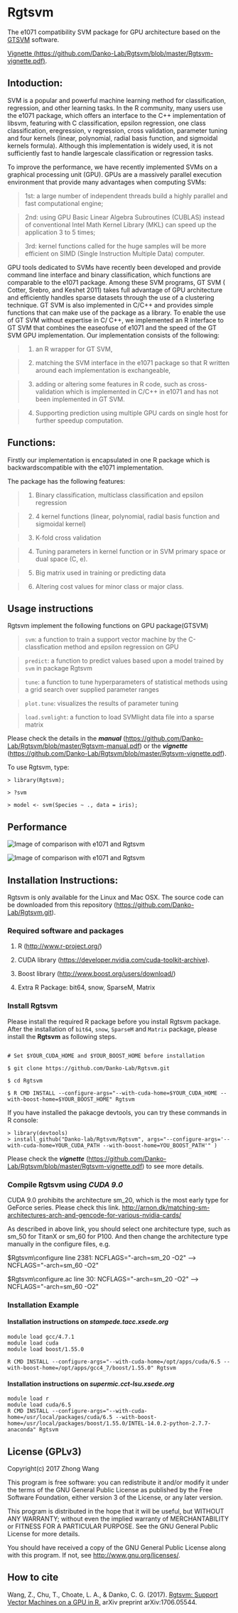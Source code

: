 # Rgtsvm

The e1071 compatibility SVM package for GPU architecture based on the [GTSVM](http://ttic.uchicago.edu/~cotter/projects/gtsvm/) software.

[Vignette (https://github.com/Danko-Lab/Rgtsvm/blob/master/Rgtsvm-vignette.pdf)](https://github.com/Danko-Lab/Rgtsvm/blob/master/Rgtsvm-vignette.pdf).

## Intoduction:

SVM is a popular and powerful machine learning method for classification, regression, and other learning tasks. In the R community, many users use the e1071 package, which offers an interface to the
C++ implementation of libsvm, featuring with C classification, epsilon regression, one class classification, eregression, v regression, cross validation, parameter tuning and four kernels (linear, polynomial, radial
basis function, and sigmoidal kernels formula). Although this implementation is widely used, it is not sufficiently fast to handle largescale classification or regression tasks.

To improve the performance, we have recently implemented SVMs on a graphical processing unit (GPU). GPUs are a massively parallel execution environment that provide many advantages when computing SVMs: 

> 1st: a large number of independent threads build a highly parallel and fast computational engine; 

> 2nd: using GPU Basic Linear Algebra Subroutines (CUBLAS) instead of conventional Intel Math Kernel Library (MKL) can speed up the application 3 to 5 times; 

> 3rd: kernel functions called for the huge samples will be more efficient on SIMD (Single Instruction Multiple Data) computer. 

GPU tools dedicated to SVMs have recently been developed and provide command line interface and binary classification, which functions are comparable to the e1071 package. Among these SVM programs, GT SVM ( Cotter, Srebro, and Keshet 2011) takes full advantage of GPU architecture and efficiently handles
sparse datasets through the use of a clustering technique. GT SVM is also implemented in C/C++ and provides simple functions that can make use of the package as a library. To enable the use of GT SVM without expertise in C/ C++, we implemented an R interface to GT SVM that combines the easeofuse of e1071 and the speed of the GT SVM GPU implementation. Our implementation consists of the
following: 

> 1) an R wrapper for GT SVM, 

> 2) matching the SVM interface in the e1071 package so that R written around each implementation is exchangeable, 

> 3) adding or altering some features in R code, such as cross-validation which is implemented in C/C++ in e1071 and has not been implemented in GT SVM.

> 4) Supporting prediction using multiple GPU cards on single host for further speedup computation.  


## Functions:

Firstly our implementation is encapsulated in one R package which is backwardscompatible with the e1071 implementation. 

The package has the following features:

> 1) Binary classification, multiclass classification and epsilon regression

> 2) 4 kernel functions (linear, polynomial, radial basis function and sigmoidal kernel)

> 3) K-fold cross validation 

> 4) Tuning parameters in kernel function or in SVM primary space or dual space (C, e).

> 5) Big matrix used in training or predicting data

> 6) Altering cost values for minor class or major class.

## Usage instructions

Rgtsvm implement the following functions on GPU package(GTSVM)

> `svm`: a function to train a support vector machine by the C-classfication method and epsilon regression on GPU

> `predict`: a function to predict values based upon a model trained by `svm` in package Rgtsvm

> `tune`: a function to tune hyperparameters of statistical methods using a grid search over supplied parameter ranges

> `plot.tune`: visualizes the results of parameter tuning

> `load.svmlight`: a function to load SVMlight data file into a sparse matrix

Please check the details in the ***manual*** (https://github.com/Danko-Lab/Rgtsvm/blob/master/Rgtsvm-manual.pdf) or the ***vignette***  (https://github.com/Danko-Lab/Rgtsvm/blob/master/Rgtsvm-vignette.pdf).


To use Rgtsvm, type: 

```
> library(Rgtsvm);

> ?svm

> model <- svm(Species ~ ., data = iris);
```

## Performance

![Image of comparison with e1071 and Rgtsvm ](https://github.com/Danko-Lab/Rgtsvm/blob/master/img/Rgtsvm_table.png)

![Image of comparison with e1071 and Rgtsvm ](https://github.com/Danko-Lab/Rgtsvm/blob/master/img/Rgtsvm_perf.png)

## Installation Instructions:

Rgtsvm is only available for the Linux and Mac OSX. The source code can be downloaded from this repository (https://github.com/Danko-Lab/Rgtsvm.git). 

### Required software and packages
    
1. R (http://www.r-project.org/)
    
2. CUDA library (https://developer.nvidia.com/cuda-toolkit-archive).
    
3. Boost library (http://www.boost.org/users/download/)
    
4. Extra R Package: bit64, snow, SparseM, Matrix
    
### Install Rgtsvm

Please install the required R package before you install Rgtsvm package. After the  installation of `bit64`, `snow`, `SparseM` and `Matrix` package, please install the **Rgtsvm** as following steps.

```

# Set $YOUR_CUDA_HOME and $YOUR_BOOST_HOME before installation

$ git clone https://github.com/Danko-Lab/Rgtsvm.git

$ cd Rgtsvm

$ R CMD INSTALL --configure-args="--with-cuda-home=$YOUR_CUDA_HOME --with-boost-home=$YOUR_BOOST_HOME" Rgtsvm

```

If you have installed the pakacge devtools, you can try these commands in R console:

```
> library(devtools)
> install_github("Danko-lab/Rgtsvm/Rgtsvm", args="--configure-args='--with-cuda-home=YOUR_CUDA_PATH --with-boost-home=YOU_BOOST_PATH'" )
```

Please check the ***vignette*** (https://github.com/Danko-Lab/Rgtsvm/blob/master/Rgtsvm-vignette.pdf) to see more details.

### Compile Rgtsvm using *CUDA 9.0*

CUDA 9.0 prohibits the architecture sm_20, which is the most early type for GeForce series. Please check this link.
http://arnon.dk/matching-sm-architectures-arch-and-gencode-for-various-nvidia-cards/

As described in above link, you should select one architecture type, such as sm_50 for TitanX or sm_60 for P100. And then  change the architecture type manually in the configure files, e.g.

$Rgtsvm\configure line 2381: NCFLAGS="-arch=sm_20 -O2"  --> NCFLAGS="-arch=sm_60 -O2"

$Rgtsvm\configure.ac line 30: NCFLAGS="-arch=sm_20 -O2" --> NCFLAGS="-arch=sm_60 -O2"

### Installation Example

#### Installation instructions on *stampede.tacc.xsede.org*

```
module load gcc/4.7.1
module load cuda
module load boost/1.55.0

R CMD INSTALL --configure-args="--with-cuda-home=/opt/apps/cuda/6.5 --with-boost-home=/opt/apps/gcc4_7/boost/1.55.0" Rgtsvm
```

#### Installation instructions on *supermic.cct-lsu.xsede.org*

```
module load r
module load cuda/6.5
R CMD INSTALL --configure-args="--with-cuda-home=/usr/local/packages/cuda/6.5 --with-boost-home=/usr/local/packages/boost/1.55.0/INTEL-14.0.2-python-2.7.7-anaconda" Rgtsvm
```

## License (GPLv3)

Copyright(c) 2017 Zhong Wang

This program is free software: you can redistribute it and/or modify it under the terms of the GNU General Public License as published by the Free Software Foundation, either version 3 of the License, or any later version.

This program is distributed in the hope that it will be useful, but WITHOUT ANY WARRANTY; without even the implied warranty of MERCHANTABILITY or FITNESS FOR A PARTICULAR PURPOSE.  See the GNU General Public License for more details.

You should have received a copy of the GNU General Public License along with this program.  If not, see <http://www.gnu.org/licenses/>.

## How to cite

Wang, Z., Chu, T., Choate, L. A., & Danko, C. G. (2017). [Rgtsvm: Support Vector Machines on a GPU in R.](https://arxiv.org/abs/1706.05544) arXiv preprint arXiv:1706.05544.
